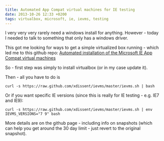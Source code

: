 ```yaml
---
title: Automated App Compat virtual machines for IE testing
date: 2013-10-26 12:33 +0200
tags: virtualbox, microsoft, ie, ievms, testing
---
```


I very very very rarely need a windows install for anything. However - today I needed to talk to something that only has a windows driver.

This got me looking for ways to get a simple virtualized box running - which led me to this github repo: [Automated installation of the Microsoft IE App Compat virtual machines](https://github.com/xdissent/ievms)

So - first step was simply to install virtualbox (or in my case update it).

Then - all you have to do is

```shell
curl -s https://raw.github.com/xdissent/ievms/master/ievms.sh | bash
```

Or if you want specific IE versions (since this is really for IE testing - e.g. IE7 and IE9):

```shell
curl -s https://raw.github.com/xdissent/ievms/master/ievms.sh | env IEVMS_VERSIONS="7 9" bash
```

More details are on the github page - including info on snapshots (which can help you get around the 30 day limit - just revert to the original snapshot).
